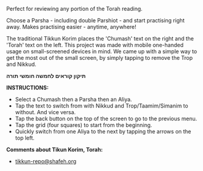 Perfect for reviewing any portion of the Torah reading.

Choose a Parsha - including double Parshiot - and start practising right away. Makes practising easier - anytime, anywhere!

The traditional Tikkun Korim places the 'Chumash' text on the right and the 'Torah' text on the left. This project was made with mobile one-handed usage on small-screened devices in mind. We came up with a simple way to get the most out of the small screen, by simply tapping to remove the Trop and Nikkud.

**תיקון קוראים לחמשה חומשי תורה**

**INSTRUCTIONS:**

* Select a Chumash then a Parsha then an Aliya.
* Tap the text to switch from with Nikkud and Trop/Taamim/Simanim to without. And vice versa.
* Tap the back button on the top of the screen to go to the previous menu.
* Tap the grid (four squares) to start from the beginning.
* Quickly switch from one Aliya to the next by tapping the arrows on the top left.

**Comments about Tikun Korim, Torah:**

* [tikkun-repo@shafeh.org](mailto:tikkun-repo@shafeh.org)
